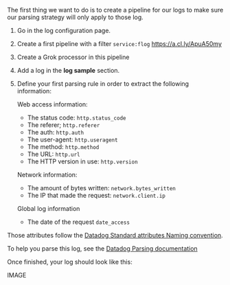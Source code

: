 The first thing we want to do is to create a pipeline for our logs to make sure our parsing strategy will only apply to those log.

1. Go in the log configuration page.
2. Create a first pipeline with a filter `service:flog`
https://a.cl.ly/ApuA50my
3. Create a Grok processor in this pipeline
4. Add a log in the **log sample** section.
5. Define your first parsing rule in order to extract the following information:

    Web access information:

    * The status code: `http.status_code`
    * The referer; `http.referer`
    * The auth: `http.auth`
    * The user-agent: `http.useragent`
    * The method: `http.method`
    * The URL: `http.url`
    * The HTTP version in use: `http.version`

    Network information:

    * The amount of bytes written: `network.bytes_written`
    * The IP that made the request: `network.client.ip`

    Global log information

    * The date of the request `date_access`

Those attributes follow the [Datadog Standard attributes Naming convention](https://docs.datadoghq.com/logs/processing/attributes_naming_convention/#default-standard-attribute-list).

To help you parse this log, see the [Datadog Parsing documentation](https://docs.datadoghq.com/logs/processing/parsing/)

Once finished, your log should look like this:

IMAGE
